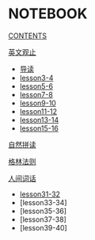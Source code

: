 # NOTEBOOK

[CONTENTS](navigation.md)

[英文观止]()

*   [导读](english/lesson1-2.md)
*   [lesson3-4](english/lesson3-4.md)
*   [lesson5-6](english/lesson5-6.md)
*   [lesson7-8](english/lesson7-8.md)
*   [lesson9-10](english/lesson9-10.md)
*   [lesson11-12](english/lesson11-12.md)
*   [lesson13-14](english/lesson13-14.md)
*   [lesson15-16](english/lesson15-16.md)

[自然拼读]()

[格林法则 ]()

[人间词话]()

*   [lesson31-32](english/人间词话1.md)
*   [lesson33-34]
*   [lesson35-36]
*   [lesson37-38]
*   [lesson39-40]